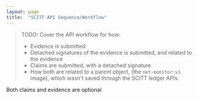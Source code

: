 ```yaml
---
layout: page
title:  "SCITT API Sequence/Workflow"
---
```


>TODO: Cover the API workflow for how:
> - Evidence is submitted
> - Detached signatures of the evidence is submitted, and related to the evidence
> - Claims are submitted, with a detached signature
> - How both are related to a parent object, (the `net-monitor:v1` image), which wasn't saved through the SCITT ledger APIs.

Both claims and evidence are optional